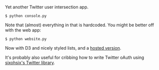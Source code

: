Yet another Twitter user intersection app.

    $ python console.py 

Note that (almost) everything in that is hardcoded. You might be better off with the web app:

    $ python website.py 

Now with D3 and nicely styled lists, and a [hosted version](http://intersect.husk.org/).

It's probably also useful for cribbing how to write Twitter oAuth using [sixohsix's Twitter library](https://github.com/sixohsix/twitter).